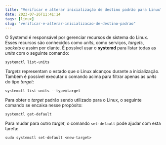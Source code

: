 ```yaml
---
title: "Verificar e alterar inicialização de destino padrão para Linux"
date: 2023-07-26T11:41:14
tags: [linux]
slug: "verificar-e-alterar-inicializacao-de-destino-padrao"
---
```


O Systemd é responsável por gerenciar recursos de sistema do Linux. Esses recursos são conhecidos como _units_, como serviços, _targets_, _sockets_ e assim por diante. É possível usar o __systemd__ para listar todas as _units_ com o seguinte comando:

```shell
systemctl list-units
```

_Targets_ representam o estado que o Linux alcançou durante a inicialização. Também é possível executar o comando acima para filtrar apenas as _units_ do tipo _target_:

```shell
systemctl list-units --type=target
```

Para obter o _target_ padrão sendo utilizado para o Linux, o seguinte comando se encaixa nesse propósito:

```shell
systemctl get-default
```

Para mudar para outro _target_, o comando `set-default` pode ajudar com esta tarefa:

```shell
sudo systemctl set-default <new-target>
```